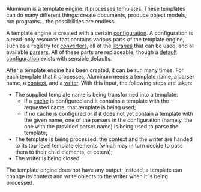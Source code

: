 Aluminum is a template engine: it processes templates. These templates can do many different things: create documents, produce object models, run programs... the possibilities are endless.

A template engine is created with a certain [configuration](Configuration.md). A configuration is a read-only resource that contains various parts of the template engine, such as a registry for [converters](Converters.md), all of the [libraries](Libraries.md) that can be used, and all available [parsers](Parsers.md). All of these parts are replaceable, though a [default configuration](http://docs.aluminumproject.googlecode.com/hg/api/com/googlecode/aluminumproject/configuration/DefaultConfiguration.html) exists with sensible defaults.

After a template engine has been created, it can be run many times. For each template that it processes, Aluminum needs a template name, a parser name, a [context](Contexts.md), and a [writer](Writers.md). With this input, the following steps are taken:

  * The supplied template name is being transformed into a template:
    * If a [cache](http://docs.aluminumproject.googlecode.com/hg/api/com/googlecode/aluminumproject/cache/Cache.html) is configured and it contains a template with the requested name, that template is being used;
    * If no cache is configured or if it does not yet contain a template with the given name, one of the parsers in the configuration (namely, the one with the provided parser name) is being used to parse the template;
  * The template is being processed: the context and the writer are handed to its top-level template elements (which may in turn decide to pass them to their child elements, et cetera);
  * The writer is being closed.

The template engine does not have any output; instead, a template can change its context and write objects to the writer when it is being processed.